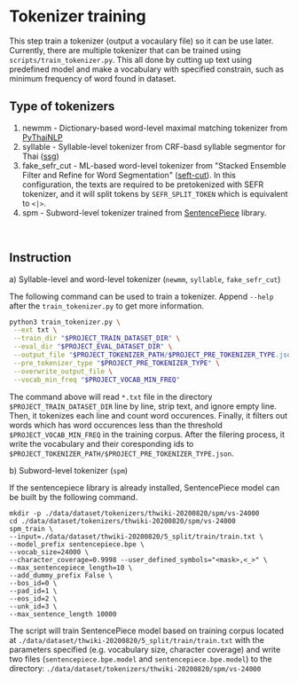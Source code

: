 # Tokenizer training

This step train a tokenizer (output a vocaulary file) so it can be use later. Currently, there are multiple tokenizer that can be trained using `scripts/train_tokenizer.py`. This all done by cutting up text using predefined model and make a vocabulary with specified constrain, such as minimum frequency of word found in dataset.

## Type of tokenizers

 1. newmm - Dictionary-based word-level maximal matching tokenizer from [PyThaiNLP](https://github.com/PyThaiNLP/pythainlp)
 2. syllable - Syllable-level tokenizer from CRF-basd syllable segmentor for Thai ([ssg](https://github.com/ponrawee/ssg))
 3. fake_sefr_cut - ML-based word-level tokenizer from "Stacked Ensemble Filter and Refine for Word Segmentation" ([seft-cut](https://github.com/mrpeerat/SEFR_CUT)). In this configuration, the texts are required to be pretokenized with SEFR tokenizer, and it will split tokens by `SEFR_SPLIT_TOKEN` which is equivalent to `<|>`.
 4. spm - Subword-level tokenizer trained from [SentencePiece](https://github.com/google/sentencepiece) library.

</br>

## Instruction

a) Syllable-level and word-level tokenizer (`newmm`, `syllable`, `fake_sefr_cut`)

The following command can be used to train a tokenizer. Append `--help` after the `train_tokenizer.py` to get more information.

```bash
python3 train_tokenizer.py \
 --ext txt \
 --train_dir "$PROJECT_TRAIN_DATASET_DIR" \
 --eval_dir "$PROJECT_EVAL_DATASET_DIR" \
 --output_file "$PROJECT_TOKENIZER_PATH/$PROJECT_PRE_TOKENIZER_TYPE.json" \
 --pre_tokenizer_type "$PROJECT_PRE_TOKENIZER_TYPE" \
 --overwrite_output_file \
 --vocab_min_freq "$PROJECT_VOCAB_MIN_FREQ"
```

The command above will read `*.txt` file in the directory `$PROJECT_TRAIN_DATASET_DIR` line by line, strip text, and ignore empty line. Then, it tokenizes each line and count word occurences. Finally, it filters out words which has word occurences less than the threshold `$PROJECT_VOCAB_MIN_FREQ` in the training corpus. After the filering process, it write the vocabulary and their coresponding ids to `$PROJECT_TOKENIZER_PATH/$PROJECT_PRE_TOKENIZER_TYPE.json`.

b) Subword-level tokenizer (`spm`)

If the sentencepiece library is already installed, SentencePiece model can be built by the following command.

```
mkdir -p ./data/dataset/tokenizers/thwiki-20200820/spm/vs-24000
cd ./data/dataset/tokenizers/thwiki-20200820/spm/vs-24000
spm_train \
--input=./data/dataset/thwiki-20200820/5_split/train/train.txt \
--model_prefix sentencepiece.bpe \
--vocab_size=24000 \
--character_coverage=0.9998 --user_defined_symbols="<mask>,<_>" \
--max_sentencepiece_length=10 \
--add_dummy_prefix False \
--bos_id=0 \
--pad_id=1 \
--eos_id=2 \
--unk_id=3 \
--max_sentence_length 10000
```

The script will train SentencePiece model based on training corpus located at `./data/dataset/thwiki-20200820/5_split/train/train.txt` with the parameters specified (e.g. vocabulary size, character coverage) and write two files (`sentencepiece.bpe.model` and `sentencepiece.bpe.model`) to the directory: `./data/dataset/tokenizers/thwiki-20200820/spm/vs-24000`